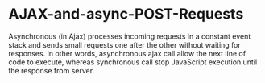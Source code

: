 # AJAX-and-async-POST-Requests
Asynchronous (in Ajax) processes incoming requests in a constant event stack and sends small requests one after the other without waiting for responses.
In other words, asynchronous ajax call allow the next line of code to execute,
whereas synchronous call stop JavaScript execution until the response from server.
